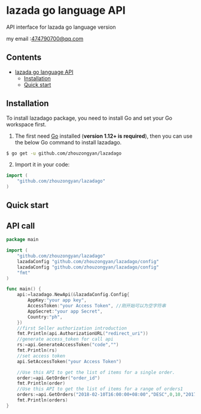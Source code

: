 # lazada go language API

API interface for lazada go language version

my email :474790700@qq.com

## Contents

- [lazada go language API](#lazada-go)
  - [Installation](#installation)
  - [Quick start](#quick-start)

## Installation

To install lazadago package, you need to install Go and set your Go workspace first.

1. The first need [Go](https://golang.org/) installed (**version 1.12+ is required**), then you can use the below Go command to install lazadago.

```sh
$ go get -u github.com/zhouzongyan/lazadago
```

2. Import it in your code:

```go
import (
	"github.com/zhouzongyan/lazadago"
)
```
## Quick start

## API call

```go
package main

import (
	"github.com/zhouzongyan/lazadago"
	lazadaConfig "github.com/zhouzongyan/lazadago/config"
	lazadaConfig "github.com/zhouzongyan/lazadago/config"
	"fmt"
)

func main() {
	api:=lazadago.NewApi(&lazadaConfig.Config{
		AppKey:"your app key",
		AccessToken:"your Access Token", //刚开始可以为空字符串
		AppSecret:"your app Secret",
		Country:"ph",
	})
	//first Seller authorization introduction
	fmt.Println(api.AuthorizationURL("redirect_uri"))
	//generate access_token for call api
	rs:=api.GenerateAccessToken("code","")
	fmt.Println(rs)
	//set access token
	api.SetAccessToken("your Access Token")

	//Use this API to get the list of items for a single order.
	order:=api.GetOrder("order_id")
	fmt.Println(order)
	//Use this API to get the list of items for a range of orders1
	orders:=api.GetOrders("2018-02-10T16:00:00+08:00","DESC",0,10,"2017-02-10T09:00:00+08:00","updated_at","","","shipped")
	fmt.Println(orders)
}

```
